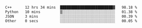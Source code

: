 <!--START_SECTION:waka-->

```txt
C++      12 hrs 34 mins  ████████████████████████▓   98.18 %
Python   10 mins         ▒░░░░░░░░░░░░░░░░░░░░░░░░   01.38 %
JSON     3 mins          ░░░░░░░░░░░░░░░░░░░░░░░░░   00.39 %
Other    0 secs          ░░░░░░░░░░░░░░░░░░░░░░░░░   00.05 %
```

<!--END_SECTION:waka-->
